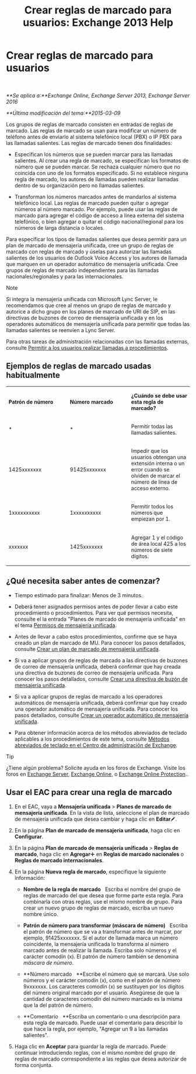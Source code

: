 ﻿---
title: 'Crear reglas de marcado para usuarios: Exchange 2013 Help'
TOCTitle: Crear reglas de marcado para usuarios
ms:assetid: c11e3d62-3eb1-4d7e-8741-9bede593e2df
ms:mtpsurl: https://technet.microsoft.com/es-es/library/JJ898502(v=EXCHG.150)
ms:contentKeyID: 51406548
ms.date: 05/22/2018
mtps_version: v=EXCHG.150
ms.translationtype: MT
---

# Crear reglas de marcado para usuarios

 

_**Se aplica a:**Exchange Online, Exchange Server 2013, Exchange Server 2016_

_**Última modificación del tema:**2015-03-09_

Los grupos de reglas de marcado consisten en entradas de reglas de marcado. Las reglas de marcado se usan para modificar un número de teléfono antes de enviarlo al sistema telefónico local (PBX) o IP PBX para las llamadas salientes. Las reglas de marcado tienen dos finalidades:

  - Especifican los números que se pueden marcar para las llamadas salientes. Al crear una regla de marcado, se especifican los formatos de número que se pueden marcar. Se rechaza cualquier número que no coincida con uno de los formatos especificado. Si no establece ninguna regla de marcado, los autores de llamadas pueden realizar llamadas dentro de su organización pero no llamadas salientes.

  - Transforman los números marcados antes de mandarlos al sistema telefónico local. Las reglas de marcado pueden quitar o agregar números al número marcado. Por ejemplo, puede usar las reglas de marcado para agregar el código de acceso a línea externa del sistema telefónico, o bien agregar o quitar el código nacional/regional para los números de larga distancia o locales.

Para especificar los tipos de llamadas salientes que desea permitir para un plan de marcado de mensajería unificada, cree un grupo de reglas de marcado con reglas de marcado y úselas para autorizar las llamadas salientes de los usuarios de Outlook Voice Access y los autores de llamada que marquen en un operador automático de mensajería unificada. Cree grupos de reglas de marcado independientes para las llamadas nacionales/regionales y para las internacionales.


> [!NOTE]
> Si integra la mensajería unificada con Microsoft&nbsp;Lync Server, le recomendamos que cree al menos un grupo de reglas de marcado y autorice a dicho grupo en los planes de marcado de URI de SIP, en las directivas de buzones de correo de mensajería unificada y en los operadores automáticos de mensajería unificada para permitir que todas las llamadas salientes se reenvíen a Lync Server.



Para otras tareas de administración relacionadas con las llamadas externas, consulte [Permitir a los usuarios realizar llamadas a procedimientos](allowing-users-to-make-calls-procedures-exchange-2013-help.md).

## Ejemplos de reglas de marcado usadas habitualmente


<table>
<colgroup>
<col style="width: 33%" />
<col style="width: 33%" />
<col style="width: 33%" />
</colgroup>
<tbody>
<tr class="odd">
<td><p><strong>Patrón de número</strong></p></td>
<td><p><strong>Número marcado</strong></p></td>
<td><p><strong>¿Cuándo se debe usar esta regla de marcado?</strong></p></td>
</tr>
<tr class="even">
<td><p>*</p></td>
<td><p>*</p></td>
<td><p>Permitir todas las llamadas salientes.</p></td>
</tr>
<tr class="odd">
<td><p>1425xxxxxxx</p></td>
<td><p>91425xxxxxxx</p></td>
<td><p>Impedir que los usuarios obtengan una extensión interna o un error cuando se olviden de marcar el número de línea de acceso externo.</p></td>
</tr>
<tr class="even">
<td><p>1xxxxxxxxxx</p></td>
<td><p>1xxxxxxxxxx</p></td>
<td><p>Permitir todos los números que empiezan por 1.</p></td>
</tr>
<tr class="odd">
<td><p>xxxxxxx</p></td>
<td><p>1425xxxxxxx</p></td>
<td><p>Agregar 1 y el código de área local 425 a los números de siete dígitos.</p></td>
</tr>
</tbody>
</table>


## ¿Qué necesita saber antes de comenzar?

  - Tiempo estimado para finalizar: Menos de 3 minutos.

  - Deberá tener asignados permisos antes de poder llevar a cabo este procedimiento o procedimientos. Para ver qué permisos necesita, consulte el la entrada "Planes de marcado de mensajería unificada" en el tema [Permisos de mensajería unificada](unified-messaging-permissions-exchange-2013-help.md).

  - Antes de llevar a cabo estos procedimientos, confirme que se haya creado un plan de marcado de MU. Para conocer los pasos detallados, consulte [Crear un plan de marcado de mensajería unificada](create-a-um-dial-plan-exchange-2013-help.md).

  - Si va a aplicar grupos de reglas de marcado a las directivas de buzones de correo de mensajería unificada, deberá confirmar que hay creada una directiva de buzones de correo de mensajería unificada. Para conocer los pasos detallados, consulte [Crear una directiva de buzón de mensajería unificada](create-a-um-mailbox-policy-exchange-2013-help.md).

  - Si va a aplicar grupos de reglas de marcado a los operadores automáticos de mensajería unificada, deberá confirmar que hay creado una operador automático de mensajería unificada. Para conocer los pasos detallados, consulte [Crear un operador automático de mensajería unificada](create-a-um-auto-attendant-exchange-2013-help.md).

  - Para obtener información acerca de los métodos abreviados de teclado aplicables a los procedimientos de este tema, consulte [Métodos abreviados de teclado en el Centro de administración de Exchange](keyboard-shortcuts-in-the-exchange-admin-center-exchange-online-protection-help.md).


> [!TIP]
> ¿Tiene algún problema? Solicite ayuda en los foros de Exchange. Visite los foros en <A href="https://go.microsoft.com/fwlink/p/?linkid=60612">Exchange Server</A>, <A href="https://go.microsoft.com/fwlink/p/?linkid=267542">Exchange Online</A>, o <A href="https://go.microsoft.com/fwlink/p/?linkid=285351">Exchange Online Protection</A>..



## Usar el EAC para crear una regla de marcado

1.  En el EAC, vaya a **Mensajería unificada** \> **Planes de marcado de mensajería unificada**. En la vista de lista, seleccione el plan de marcado de mensajería unificada que desea cambiar y haga clic en **Editar**![Icono Editar](images/Bb124582.6f53ccb2-1f13-4c02-bea0-30690e6ea71d(EXCHG.150).gif "Icono Editar").

2.  En la página **Plan de marcado de mensajería unificada**, haga clic en **Configurar**.

3.  En la página **Plan de marcado de mensajería unificada** \> **Reglas de marcado**, haga clic en **Agregar**![Agregar icono](images/JJ218640.c1e75329-d6d7-4073-a27d-498590bbb558(EXCHG.150).gif "Agregar icono") en **Reglas de marcado nacionales** o **Reglas de marcado internacionales**.

4.  En la página **Nueva regla de marcado**, especifique la siguiente información:
    
      - **Nombre de la regla de marcado**   Escriba el nombre del grupo de reglas de marcado del que desea que forme parte esta regla. Para combinarla con otras reglas, use el mismo nombre de grupo. Para crear un nuevo grupo de reglas de marcado, escriba un nuevo nombre único.
    
      - **Patrón de número para transformar (máscara de número)**   Escriba el patrón de número que se va a transformar antes de marcar, por ejemplo, 91425xxxxxxx. Si el autor de llamada marca un número coincidente, la mensajería unificada lo transforma al número marcado antes de realizar la llamada. Escriba solo números y el carácter comodín (x). El patrón de número también se denomina *máscara de número*.
    
      - **Número marcado   **Escribe el número que se marcará. Use solo números y el carácter comodín (x), como en el patrón de número 9xxxxxxx. Los caracteres comodín (x) se sustituyen por los dígitos del número original marcado por el usuario. Asegúrese de que la cantidad de caracteres comodín del número marcado es la misma que la del patrón de número.
    
      - **Comentario   **Escriba un comentario o una descripción para esta regla de marcado. Puede usar el comentario para describir lo que hace la regla, por ejemplo, "Agregar un 9 a las llamadas salientes".

5.  Haga clic en **Aceptar** para guardar la regla de marcado. Puede continuar introduciendo reglas, con el mismo nombre del grupo de reglas de marcado correspondiente a las reglas que desea autorizar de forma conjunta.

